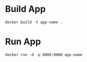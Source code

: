 # Build App

```
docker build -t app-name .
```

# Run App

```
docker run -d -p 8000:8000 app-name
```
